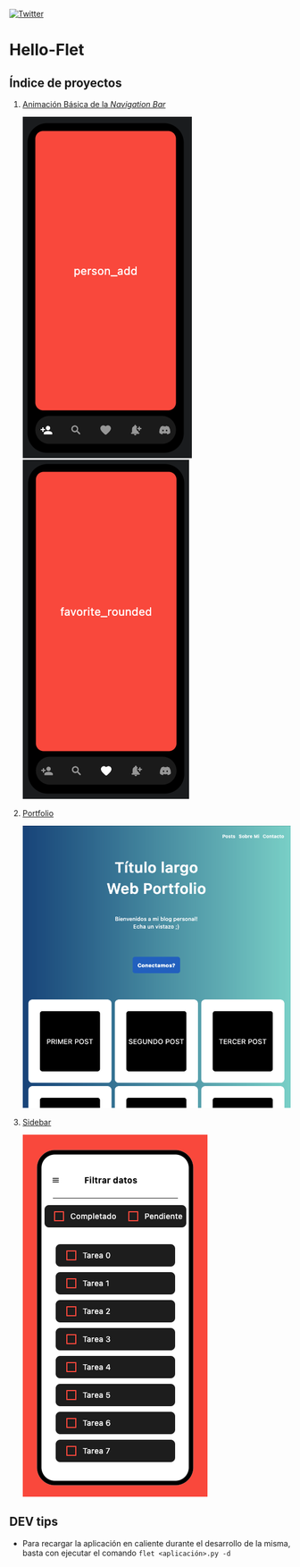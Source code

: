 [![Twitter](https://img.shields.io/twitter/follow/0xDA_bit.svg?style=social)](https://twitter.com/0xDA_bit)

# Hello-Flet
## Índice de proyectos
1. [Animación Básica de la _Navigation Bar_](https://github.com/OxDAbit/Hello-Flet/tree/main/01%20-%20Basic%20Animation)

   ![Basic Animation](/images/basic_animation_01.png)
   ![Basic Animation](/images/basic_animation_02.png)

2. [Portfolio](https://github.com/OxDAbit/Hello-Flet/tree/main/02%20-%20Website%20Portfolio)

   ![Basic Animation](/images/portfolio.png)

3. [Sidebar](https://github.com/OxDAbit/Hello-Flet/tree/main/03%20-%20SideBar)

   ![Basic Animation](/images/sidebar.png)

## DEV tips
- Para recargar la aplicación en caliente durante el desarrollo de la misma, basta con ejecutar el comando `flet <aplicación>.py -d`
